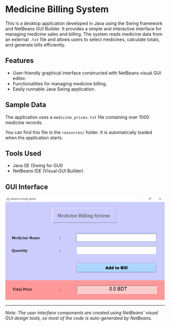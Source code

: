 # Medicine Billing System

This is a desktop application developed in Java using the Swing framework and NetBeans GUI Builder. It provides a simple and interactive interface for managing medicine sales and billing. The system reads medicine data from an external `.txt` file and allows users to select medicines, calculate totals, and generate bills efficiently.

## Features

- User-friendly graphical interface constructed with NetBeans visual GUI editor.
- Functionalities for managing medicine billing.
- Easily runnable Java Swing application.

## Sample Data

The application uses a `medicine_prices.txt` file containing over 1000 medicine records.

You can find this file in the `resources/` folder. It is automatically loaded when the application starts.

## Tools Used

- Java SE (Swing for GUI)
- NetBeans IDE (Visual GUI Builder)

## GUI Interface

![Interface](/images/MBS-Interface.png)

---

*Note: The user interface components are created using NetBeans’ visual GUI design tools, so most of the code is auto-generated by NetBeans.*
